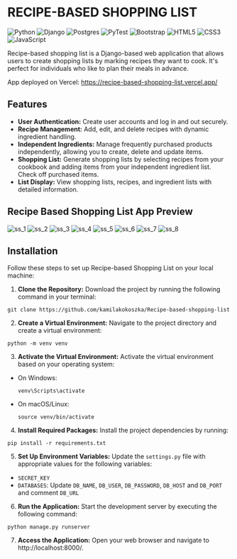 # RECIPE-BASED SHOPPING LIST
![Python](https://img.shields.io/badge/python-3670A0?style=for-the-badge&logo=python&logoColor=ffdd54)
![Django](https://img.shields.io/badge/django-%23092E20.svg?style=for-the-badge&logo=django&logoColor=white)
![Postgres](https://img.shields.io/badge/postgres-%23316192.svg?style=for-the-badge&logo=postgresql&logoColor=white)
![PyTest](https://img.shields.io/badge/Pytest-003A9B?style=for-the-badge&logo=pytest&logoColor=white)
![Bootstrap](https://img.shields.io/badge/bootstrap-%238511FA.svg?style=for-the-badge&logo=bootstrap&logoColor=white)
![HTML5](https://img.shields.io/badge/html5-%23E34F26.svg?style=for-the-badge&logo=html5&logoColor=white)
![CSS3](https://img.shields.io/badge/css3-%231572B6.svg?style=for-the-badge&logo=css3&logoColor=white)
![JavaScript](https://img.shields.io/badge/javascript-%23323330.svg?style=for-the-badge&logo=javascript&logoColor=%23F7DF1E)

Recipe-based shopping list is a Django-based web application that allows users to create shopping lists 
by marking recipes they want to cook. It's perfect for individuals who like to plan their meals in advance.

App deployed on Vercel: https://recipe-based-shopping-list.vercel.app/

## Features

* **User Authentication:** Create user accounts and log in and out securely.
* **Recipe Management:** Add, edit, and delete recipes with dynamic ingredient handling.
* **Independent Ingredients:** Manage frequently purchased products independently, allowing you to create, delete and update items.
* **Shopping List:** Generate shopping lists by selecting recipes from your cookbook and adding items from your independent ingredient list. Check off purchased items.
* **List Display:** View shopping lists, recipes, and ingredient lists with detailed information.

## Recipe Based Shopping List App Preview

![ss_1](https://github.com/kamilakokoszka/Recipe-based-shopping-list/assets/127201515/293aaaaf-c70a-49a1-aadc-64c78282ee96)
![ss_2](https://github.com/kamilakokoszka/Recipe-based-shopping-list/assets/127201515/091b1b01-d399-4241-b951-712291269978)
![ss_3](https://github.com/kamilakokoszka/Recipe-based-shopping-list/assets/127201515/134cfcd3-cd53-44d6-8a0e-0e3db170314c)
![ss_4](https://github.com/kamilakokoszka/Recipe-based-shopping-list/assets/127201515/325e3055-ecd9-423e-87ee-d53b6e73ec44)
![ss_5](https://github.com/kamilakokoszka/Recipe-based-shopping-list/assets/127201515/a21c5c54-1c58-4937-91e5-6de74a20bf63)
![ss_6](https://github.com/kamilakokoszka/Recipe-based-shopping-list/assets/127201515/d8001107-c760-4398-8af8-90e2143c6abc)
![ss_7](https://github.com/kamilakokoszka/Recipe-based-shopping-list/assets/127201515/a5c9b9d8-6f5e-439e-855d-09618d0f2b0d)
![ss_8](https://github.com/kamilakokoszka/Recipe-based-shopping-list/assets/127201515/7f2e489b-a2c3-44c1-9b0f-ea87daf26b43)

## Installation

Follow these steps to set up Recipe-based Shopping List on your local machine:

1. **Clone the Repository:** Download the project by running the following command in your terminal:
```
git clone https://github.com/kamilakokoszka/Recipe-based-shopping-list
```
2. **Create a Virtual Environment:** Navigate to the project directory and create a virtual environment:
```
python -m venv venv
```
3. **Activate the Virtual Environment:** Activate the virtual environment based on your operating system:
- On Windows:
    ```shell
    venv\Scripts\activate
    ```
- On macOS/Linux:
  ```shell
  source venv/bin/activate
  ```
4. **Install Required Packages:** Install the project dependencies by running:
```
pip install -r requirements.txt
```
5. **Set Up Environment Variables:** Update the `settings.py` file with appropriate values for the following variables:
- `SECRET_KEY`
- `DATABASES`: Update `DB_NAME`, `DB_USER`, `DB_PASSWORD`, `DB_HOST` and `DB_PORT` and comment `DB_URL`
6. **Run the Application:** Start the development server by executing the following command:
```
python manage.py runserver
```
7. **Access the Application:** Open your web browser and navigate to http://localhost:8000/.


